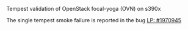Tempest validation of OpenStack focal-yoga (OVN) on s390x

The single tempest smoke failure is reported in the bug
[LP: #1970945](https://bugs.launchpad.net/charm-ovn-chassis/+bug/1970945)
